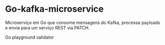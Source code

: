 # Go-kafka-microservice
Microserviço em Go que consome mensagens do Kafka, processa payloads e envia para um serviço REST via PATCH.

Go playground validator 